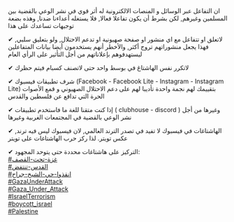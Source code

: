 <p>
  ان التفاعل عبر الوسائل و المنصات الالكترونية له أثر قوي في نشر الوعي بالقضية بين المسلمين وغيرهم, لكن بشرط أن يكون تفاعلا فعالا, فلا يستغله أعداءنا ضدنا,  وهذه بضعة توجيهات تساعدك على هذا
  </p>
  <p class="item" >
  ✔
لاتعلق او تتفاعل مع اي منشور او صفحة صهيونية او تدعم الاحتلال, ولو بتعليق سلبي, فهذا يجعل منشوراتهم تروج أكثر, والأخطر أنهم يستخدمون أيضا بيانات المتفاعلين ليستهدفوهم بإعلاناتهم من أجل التأثير على الرأي العام
  </p>
  <p class="item" >
  ✔
  لاتكرر نفس الهاشتاغ في بوسط واحد حتى لاتصنف كسبام فيتم حظرك
  </p>

  <p class="item" >
  ✔
  شرف تطبيقات فيسبوك (Facebook - Facebook Lite - Instagram - Instagram Lite) بتقييمك لهم نجمة واحدة تأديبا لهم على دعم الاحتلال الصهيوني و قمع الأصوات الحرة التي تدافع عن فلسطين والقدس
  </p>

  <p class="item" >
  ✔
  إذا كنت متقنا للغة ما فاستخدم تطبيقات ( clubhouse - discord ) وغيرها من أجل نشر الوعي بالقضية في المجتمعات الغربية وغيرها
  </p>

  <p class="item" >
  ✔
  الهاشتاغات في فيسبوك لا تفيد في تصدر الترند العالمي, لان فيسبوك ليس فيه ترند, عكس تويتر. لذا ركز حرب الهاشتاغات على تويتر
  </p>

  <p class="item" >
  ✔
  التركيز على هاشتاغات محددة حتى يتوحد المجهود:
  <br />
  <a href="https://twitter.com/hashtag/غزة_تحت_القصف" target="_blank" rel="noopener noreferrer" class="hashtag" >#غزة-تحت-القصف</a>
  <br />
  <a href="https://twitter.com/hashtag/القدس_تنتفض" target="_blank" rel="noopener noreferrer" class="hashtag" >#القدس-تنتفض</a>
  <br />
  <a href="https://twitter.com/hashtag/انقذوا_حي_الشيخ_جراح" target="_blank" rel="noopener noreferrer" class="hashtag" >#انقذوا-حي-الشيخ-جراح</a>
  <br />
  <a href="https://twitter.com/hashtag/GazaUnderAttack" target="_blank" rel="noopener noreferrer" class="hashtag" >#GazaUnderAttack</a>
  <br />
  <a href="https://twitter.com/hashtag/Gaza_Under_Attack" target="_blank" rel="noopener noreferrer" class="hashtag" >#Gaza_Under_Attack</a>
  <br />
  <a href="https://twitter.com/hashtag/IsraelTerrorism" target="_blank" rel="noopener noreferrer" class="hashtag" >#IsraelTerrorism</a>
  <br />
  <a href="https://twitter.com/hashtag/boycott_israel" target="_blank" rel="noopener noreferrer" class="hashtag" >#boycott_israel</a>
  <br />
  <a href="https://twitter.com/hashtag/Palestine" target="_blank" rel="noopener noreferrer" class="hashtag" >#Palestine</a>
  </p>